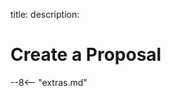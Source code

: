 title: 
description:

# Create a Proposal

















<script type="text/javascript">
// read instructions for related links in ../snippets/extras.md
var relatedLinks = [];
</script>

--8<-- "extras.md"





